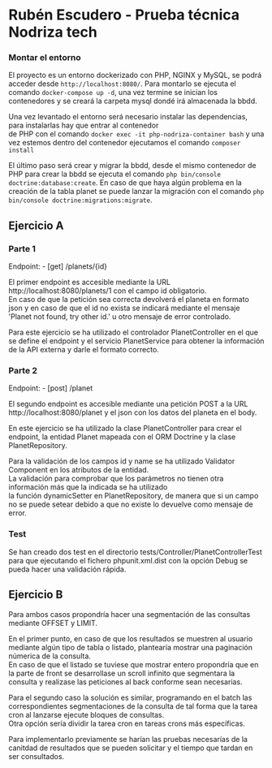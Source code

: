 # Rubén Escudero - Prueba técnica Nodriza tech

### Montar el entorno
El proyecto es un entorno dockerizado con PHP, NGINX y MySQL, se podrá acceder desde `http://localhost:8080/`. 
Para montarlo se ejecuta el comando `docker-compose up -d`, una vez termine se inician los contenedores y se creará la carpeta mysql dondé irá almacenada la bbdd. 

Una vez levantado el entorno será necesario instalar las dependencias, para instalarlas hay que entrar al contenedor  
de PHP con el comando `docker exec -it php-nodriza-container bash` y una vez estemos dentro del contenedor ejecutamos el comando `composer install`

El último paso será crear y migrar la bbdd, desde el mismo contenedor de PHP para crear la bbdd se ejecuta el comando 
`php bin/console doctrine:database:create`. En caso de que haya algún problema en la creación de la tabla planet se puede lanzar la migración con el comando `php bin/console doctrine:migrations:migrate`.  

## Ejercicio A

### Parte 1
Endpoint: - [get] /planets/{id}  

El primer endpoint es accesible mediante la URL http://localhost:8080/planets/1 con el campo id obligatorio.  
En caso de que la petición sea correcta devolverá el planeta en formato json y en caso de que el id no exista se indicará mediante el mensaje 'Planet not found, try other id.' u otro mensaje de error controlado.   

Para este ejercicio se ha utilizado el controlador PlanetController en el que se define el endpoint y el servicio PlanetService para obtener la información de la API externa y darle el formato correcto.  

### Parte 2
Endpoint: - [post] /planet

El segundo endpoint es accesible mediante una petición POST a la URL http://localhost:8080/planet y el json con los datos del planeta en el body.  

En este ejercicio se ha utilizado la clase PlanetController para crear el endpoint, la entidad Planet mapeada con el ORM Doctrine y la clase PlanetRepository.

Para la validación de los campos id y name se ha utilizado Validator Component en los atributos de la entidad.  
La validación para comprobar que los parámetros no tienen otra información más que la indicada se ha utilizado   
la función dynamicSetter en PlanetRepository, de manera que si un campo no se puede setear debido a que no existe lo devuelve como mensaje de error. 

### Test

Se han creado dos test en el directorio tests/Controller/PlanetControllerTest para que ejecutando el fichero phpunit.xml.dist con la opción Debug se pueda hacer una validación rápida.  

## Ejercicio B
Para ambos casos propondría hacer una segmentación de las consultas mediante OFFSET y LIMIT.

En el primer punto, en caso de que los resultados se muestren al usuario mediante algún tipo de tabla o listado, plantearía mostrar una paginación númerica de la consulta.  
En caso de que el listado se tuviese que mostrar entero propondría que en la parte de front se desarrollase un scroll infinito que segmentara la consulta y realizase las peticiones al back conforme sean necesarias.  

Para el segundo caso la solución es similar, programando en el batch las correspondientes segmentaciones de la consulta de tal forma que la tarea cron al lanzarse ejecute bloques de consultas.  
Otra opción sería dividir la tarea cron en tareas crons más específicas.

Para implementarlo previamente se harían las pruebas necesarías de la canitdad de resultados que se pueden solicitar y el tiempo que tardan en ser consultados.

